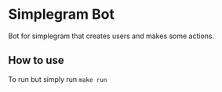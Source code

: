 # Simplegram Bot

Bot for simplegram that creates users and makes some actions.

## How to use

To run but simply run `make run`
